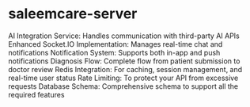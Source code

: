 # saleemcare-server

AI Integration Service: Handles communication with third-party AI APIs
Enhanced Socket.IO Implementation: Manages real-time chat and notifications
Notification System: Supports both in-app and push notifications
Diagnosis Flow: Complete flow from patient submission to doctor review
Redis Integration: For caching, session management, and real-time user status
Rate Limiting: To protect your API from excessive requests
Database Schema: Comprehensive schema to support all the required features